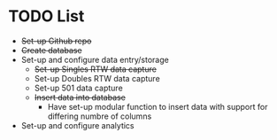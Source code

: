 # TODO List

- ~~Set-up Github repo~~
- ~~Create database~~
- Set-up and configure data entry/storage
    - ~~Set-up Singles RTW data capture~~
    - Set-up Doubles RTW data capture
    - Set-up 501 data capture
    - ~~Insert data into database~~
        - Have set-up modular function to insert data with support for differing numbre of columns
- Set-up and configure analytics